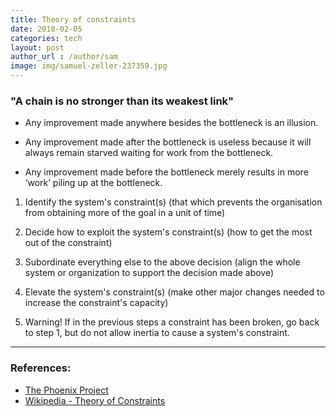 ```yaml
---
title: Theory of constraints
date: 2018-02-05
categories: tech
layout: post
author_url : /author/sam
image: img/samuel-zeller-237359.jpg
---
```


### "A chain is no stronger than its weakest link"

- Any improvement made anywhere besides the bottleneck is an illusion.

- Any improvement made after the bottleneck is useless because it will always remain starved waiting for work from the bottleneck.

- Any improvement made before the bottleneck merely results in more ‘work’ piling up at the bottleneck.


1. Identify the system's constraint(s) (that which prevents the organisation from obtaining more of the goal in a unit of time)

2. Decide how to exploit the system's constraint(s) (how to get the most out of the constraint)

3. Subordinate everything else to the above decision (align the whole system or organization to support the decision made above)

4. Elevate the system's constraint(s) (make other major changes needed to increase the constraint's capacity)

5. Warning! If in the previous steps a constraint has been broken, go back to step 1, but do not allow inertia to cause a system's constraint.

---

### References:

- [The Phoenix Project](http://www.amazon.com/The-Phoenix-Project-Helping-Business/dp/0988262592)
- [Wikipedia - Theory of Constraints](http://en.wikipedia.org/wiki/Theory_of_constraints)
